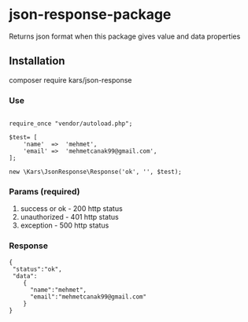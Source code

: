 # json-response-package
<!--
[![version](https://img.shields.io/badge/version-1.0.0-blue)](https://packagist.org/packages/kars/json-response)
-->
Returns json format when this package gives value and data properties

## Installation
composer require kars/json-response

### Use

```<?php

require_once "vendor/autoload.php";

$test= [
    'name'  =>  'mehmet',
    'email' =>  'mehmetcanak99@gmail.com',
];

new \Kars\JsonResponse\Response('ok', '', $test);
```
### Params (required)
1. success or ok - 200 http status
2. unauthorized - 401 http status
3. exception - 500 http status

### Response
```
{
 "status":"ok",
 "data":
    {
      "name":"mehmet",
      "email":"mehmetcanak99@gmail.com"
    }
}
```
